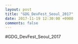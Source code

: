 ```yaml
---
layout: post
title: "GDG_DevFest_Seoul_2017"
date: 2017-11-19 12:30:00 +0900
comments: false
---
```

#GDG_DevFest_Seoul_2017

